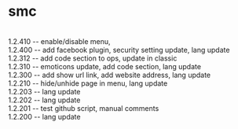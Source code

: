 # smc

<br>1.2.410 -- enable/disable menu,
<br>1.2.400 -- add facebook plugin, security setting update, lang update
<br>1.2.312 -- add code section to ops, update in classic
<br>1.2.310 -- emoticons update, add code section, lang update
<br>1.2.300 -- add show url link, add website address, lang update
<br>1.2.210 -- hide/unhide page in menu, lang update
<br>1.2.203 -- lang update
<br>1.2.202 -- lang update
<br>1.2.201 -- test github script, manual comments
<br>1.2.200 -- lang update
